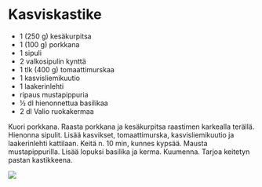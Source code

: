 Kasviskastike
==========

* 1  (250 g) kesäkurpitsa
* 1   (100 g) 	porkkana
* 1  	sipuli
* 2  	valkosipulin kynttä
* 1  tlk  (400 g) 	tomaattimurskaa
* 1  	kasvisliemikuutio
* 1  	laakerinlehti
* ripaus 	mustapippuria
* ½  dl 	hienonnettua basilikaa
* 2  dl 	Valio ruokakermaa

Kuori porkkana. Raasta porkkana ja kesäkurpitsa raastimen karkealla terällä. Hienonna sipulit.
Lisää kasvikset, tomaattimurska, kasvisliemikuutio ja laakerinlehti kattilaan. Keitä n. 10 min, kunnes kypsää.
Mausta mustapippurilla. Lisää lopuksi basilika ja kerma. Kuumenna.
Tarjoa keitetyn pastan kastikkeena.

![](http://puumuki.game-server.cc/static/img/425729110_15748821835276356613.jpg)

